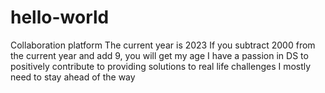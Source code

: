 # hello-world
Collaboration platform
The current year is 2023
If you subtract 2000 from the current year and add 9, you will get my age
I have a passion in DS to positively contribute to providing solutions to real life challenges
I mostly need to stay ahead of the way
